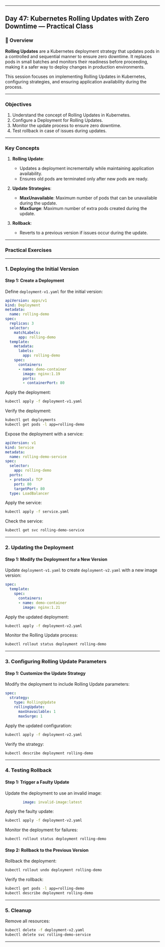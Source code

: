 ﻿---

## Day 47: Kubernetes Rolling Updates with Zero Downtime — Practical Class

### 📘 Overview

**Rolling Updates** are a Kubernetes deployment strategy that updates pods in a controlled and sequential manner to ensure zero downtime. It replaces pods in small batches and monitors their readiness before proceeding, making it a safer way to deploy changes in production environments.

This session focuses on implementing Rolling Updates in Kubernetes, configuring strategies, and ensuring application availability during the process.

---

### Objectives

1. Understand the concept of Rolling Updates in Kubernetes.
2. Configure a Deployment for Rolling Updates.
3. Monitor the update process to ensure zero downtime.
4. Test rollback in case of issues during updates.

---

### Key Concepts

1. **Rolling Update**:
   - Updates a deployment incrementally while maintaining application availability.
   - Ensures old pods are terminated only after new pods are ready.

2. **Update Strategies**:
   - **MaxUnavailable**: Maximum number of pods that can be unavailable during the update.
   - **MaxSurge**: Maximum number of extra pods created during the update.

3. **Rollback**:
   - Reverts to a previous version if issues occur during the update.

---

### Practical Exercises

---

### 1. Deploying the Initial Version

#### Step 1: Create a Deployment
Define `deployment-v1.yaml` for the initial version:
```yaml
apiVersion: apps/v1
kind: Deployment
metadata:
  name: rolling-demo
spec:
  replicas: 3
  selector:
    matchLabels:
      app: rolling-demo
  template:
    metadata:
      labels:
        app: rolling-demo
    spec:
      containers:
      - name: demo-container
        image: nginx:1.19
        ports:
        - containerPort: 80
```

Apply the deployment:
```bash
kubectl apply -f deployment-v1.yaml
```

Verify the deployment:
```bash
kubectl get deployments
kubectl get pods -l app=rolling-demo
```

Expose the deployment with a service:
```yaml
apiVersion: v1
kind: Service
metadata:
  name: rolling-demo-service
spec:
  selector:
    app: rolling-demo
  ports:
  - protocol: TCP
    port: 80
    targetPort: 80
  type: LoadBalancer
```

Apply the service:
```bash
kubectl apply -f service.yaml
```

Check the service:
```bash
kubectl get svc rolling-demo-service
```

---

### 2. Updating the Deployment

#### Step 1: Modify the Deployment for a New Version
Update `deployment-v1.yaml` to create `deployment-v2.yaml` with a new image version:
```yaml
spec:
  template:
    spec:
      containers:
      - name: demo-container
        image: nginx:1.21
```

Apply the updated deployment:
```bash
kubectl apply -f deployment-v2.yaml
```

Monitor the Rolling Update process:
```bash
kubectl rollout status deployment rolling-demo
```

---

### 3. Configuring Rolling Update Parameters

#### Step 1: Customize the Update Strategy
Modify the deployment to include Rolling Update parameters:
```yaml
spec:
  strategy:
    type: RollingUpdate
    rollingUpdate:
      maxUnavailable: 1
      maxSurge: 1
```

Apply the updated configuration:
```bash
kubectl apply -f deployment-v2.yaml
```

Verify the strategy:
```bash
kubectl describe deployment rolling-demo
```

---

### 4. Testing Rollback

#### Step 1: Trigger a Faulty Update
Update the deployment to use an invalid image:
```yaml
        image: invalid-image:latest
```

Apply the faulty update:
```bash
kubectl apply -f deployment-v2.yaml
```

Monitor the deployment for failures:
```bash
kubectl rollout status deployment rolling-demo
```

#### Step 2: Rollback to the Previous Version
Rollback the deployment:
```bash
kubectl rollout undo deployment rolling-demo
```

Verify the rollback:
```bash
kubectl get pods -l app=rolling-demo
kubectl describe deployment rolling-demo
```

---

### 5. Cleanup

Remove all resources:
```bash
kubectl delete -f deployment-v2.yaml
kubectl delete svc rolling-demo-service
```

---
